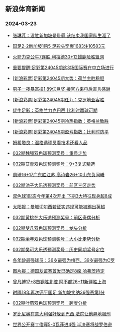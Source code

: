 ## 新浪体育新闻 
### 2024-03-23

+ [张琳芃：没胜新加坡是耻辱 该结束我国家队生涯了](https://sports.sina.com.cn/china/2024-03-22/doc-inapeezv4165199.shtml)

+ [国足2-2新加坡1赔5 足彩头奖爆1683注10583元](https://sports.sina.com.cn/l/2024-03-22/doc-inapcytx4264119.shtml)

+ [火箭力克公牛7连胜 利拉德30+12雄鹿险胜篮网](https://sports.sina.com.cn/basketball/nba/2024-03-22/doc-inapeezv4185680.shtml)

+ [重要提醒!足彩第24045期这3场国际赛在中立场进行](https://sports.sina.com.cn/l/2024-03-22/doc-inapeezu6394742.shtml)

+ [[新浪彩票]足彩第24045期大势：荷兰主胜稳胆](https://sports.sina.com.cn/l/2024-03-22/doc-inapcyts1480482.shtml)

+ [男子一夜暴富擒1.89亿巨奖 接官方来电后直言感谢](https://sports.sina.com.cn/l/2024-03-22/doc-inapcytx4261162.shtml)

+ [[新浪彩票]足彩第24045期任九：克罗地亚客胜](https://sports.sina.com.cn/l/2024-03-22/doc-inapcytw6493216.shtml)

+ [佬牛足彩：英格兰力克巴西 比利时赢球可期](https://sports.sina.com.cn/l/2024-03-22/doc-inaperrk1194461.shtml)

+ [[新浪彩票]足彩第24045期冷热指数：英格兰致胜](https://sports.sina.com.cn/l/2024-03-22/doc-inapcytt8258933.shtml)

+ [[新浪彩票]足彩第24045期盈亏指数：比利时防平](https://sports.sina.com.cn/l/2024-03-22/doc-inapcytw6494291.shtml)

+ [姆希塔良：温格选球员看技术还看人品](https://sports.sina.com.cn/g/2024-03-22/doc-inapevxp3914194.shtml)

+ [032期魏强双色球预测奖号：重号走势](https://sports.sina.com.cn/l/2024-03-22/doc-inaperrq6214513.shtml)

+ [032期艾青双色球预测奖号：9+3复式精选](https://sports.sina.com.cn/l/2024-03-22/doc-inaperrk1188528.shtml)

+ [周琦16+17广东胜江苏 高诗岩26+10山东负同曦](https://sports.sina.com.cn/basketball/cba/2024-03-22/doc-inapfhpi3728207.shtml)

+ [032期池子大乐透预测奖号：前区三区走势](https://sports.sina.com.cn/l/2024-03-22/doc-inapeezq1368880.shtml)

+ [双色球1形态今年第4次开出 下期3大特征现身超8成](https://sports.sina.com.cn/l/2024-03-22/doc-inapevxh1092637.shtml)

+ [太阳报：曼城切尔西若证实违规可能被踢出英超](https://sports.sina.com.cn/g/2024-03-22/doc-inapevxi7860926.shtml)

+ [032期黄桃在大乐透预测奖号：前区奇偶分析](https://sports.sina.com.cn/l/2024-03-22/doc-inapemit4104899.shtml)

+ [032期梦凡双色球预测奖号：龙头分析](https://sports.sina.com.cn/l/2024-03-22/doc-inaperrm7964468.shtml)

+ [032期余年双色球预测奖号：大小比走势分析](https://sports.sina.com.cn/l/2024-03-22/doc-inaperrr3993147.shtml)

+ [032期樊可大乐透预测奖号：历史同期奖号定位](https://sports.sina.com.cn/l/2024-03-22/doc-inapeezv4165927.shtml)

+ [各年龄最强球员：36岁最强为梅西，39岁最强为C罗](https://sports.sina.com.cn/g/2024-03-22/doc-inaperrk1212235.shtml)

+ [图片报：德国友谊赛首发已确定8席 哈弗茨待定](https://sports.sina.com.cn/g/2024-03-22/doc-inapevxp3903991.shtml)

+ [曾凡博17+8首钢胜北控 阿不都26+11新疆胜上海](https://sports.sina.com.cn/basketball/cba/2024-03-22/doc-inapfhpn4795881.shtml)

+ [时隔18年再次逼平国足 新加坡笑纳36强赛第1分](https://sports.sina.com.cn/china/2024-03-22/doc-inapcytt8267767.shtml)

+ [032期叶荀双色球预测奖号：跨度分析](https://sports.sina.com.cn/l/2024-03-22/doc-inaperrk1190924.shtml)

+ [罗比尼奥在意大利强奸躲到巴西 法院让他异地服刑](https://sports.sina.com.cn/g/2024-03-22/doc-inapevxh1085295.shtml)

+ [世界公开赛丁俊晖5-0瓦菲进4强 半决赛将战罗伯逊](https://sports.sina.com.cn/others/snooker/2024-03-22/doc-inapfhpk8026929.shtml)

